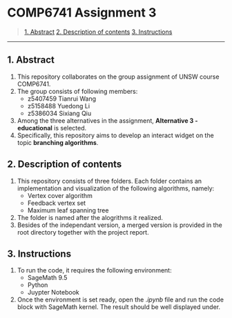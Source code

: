 # COMP6741 Assignment 3
>[1. Abstract](#abstract)
 [2. Description of contents](#description)
 [3. Instructions](#instructions)

---
<h2 id = "abstract">1. Abstract</h2>

1. This repository collaborates on the group assignment of UNSW course COMP6741.
2. The group consists of following members:
    - z5407459  Tianrui Wang  
    - z5158488  Yuedong Li  
    - z5386034  Sixiang Qiu
3. Among the three alternatives in the assignment, **Alternative 3 - educational** is selected.
4. Specifically, this repository aims to develop an interact widget on the topic **branching algorithms**.

<h2 id = "description">2. Description of contents</h2>

1. This repository consists of three folders. Each folder contains an implementation and visualization of the following algorithms, namely:
    - Vertex cover algorithm
    - Feedback vertex set
    - Maximum leaf spanning tree
2. The folder is named after the alogrithms it realized.
3. Besides of the independant version, a merged version is provided in the root directory together with the project report.

<h2 id = "instructions">3. Instructions</h2>

1. To run the code, it requires the following environment:
    - SageMath 9.5
    - Python
    - Juypter Notebook
2. Once the environment is set ready, open the .*ipynb* file and run the code block with SageMath kernel. The result should be well displayed under.
